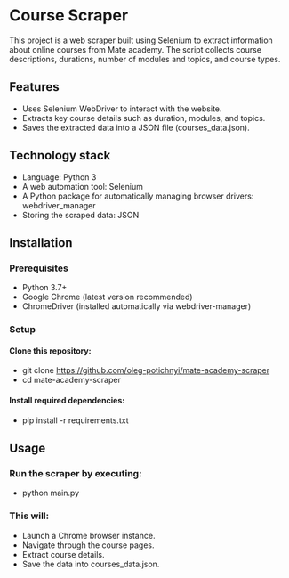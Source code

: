 # Course Scraper

This project is a web scraper built using Selenium to extract information about online courses from Mate academy. The script collects course descriptions, durations, number of modules and topics, and course types.

## Features

* Uses Selenium WebDriver to interact with the website.
* Extracts key course details such as duration, modules, and topics.
* Saves the extracted data into a JSON file (courses_data.json).

## Technology stack

* Language: Python 3
* A web automation tool: Selenium
* A Python package for automatically managing browser drivers: webdriver_manager
* Storing the scraped data: JSON

## Installation

### Prerequisites

* Python 3.7+
* Google Chrome (latest version recommended)
* ChromeDriver (installed automatically via webdriver-manager)

### Setup

#### Clone this repository:
* git clone https://github.com/oleg-potichnyi/mate-academy-scraper
* cd mate-academy-scraper

#### Install required dependencies: 
* pip install -r requirements.txt

## Usage

### Run the scraper by executing: 
* python main.py

### This will:

* Launch a Chrome browser instance.
* Navigate through the course pages.
* Extract course details.
* Save the data into courses_data.json.
